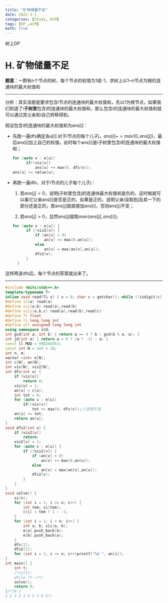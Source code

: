 ```yaml
---
title: "矿物储量不足"
date: 2022-3-1
categories: [Study, ACM]
tags: [DP ,ACM]
math: true
---
```


树上DP

<!-- more -->

# H. 矿物储量不足 

**题意**：一颗有n个节点的树，每个节点的权值为1或-1，求树上以1~n节点为根的连通块的最大权值和

***

分析：其实该题是要求包含i节点的连通块的最大权值和，先以1为根节点，如果我们知道了i**子树里**包含i的连通块的最大权值和，那么包含i的连通块的最大权值和就可以通过其父亲和i自己转移得到。

假设包含i的连通块的最大权值和为ans[i]：

* 先跑一遍dfs确定各a[i]:对于i节点的每个儿子j，$ans[i]+=max\{0,ans[j]\}$，最后ans[i]加上自己的权值。此时每个ans[i]是i子树里包含i的连通块的最大权值和；

  ~~~c++
  for (auto v : e[u]) 
  		if(!vis[v])
  			ans[u] += max(0, dfs(v));
  ans[u] += value[u];
  ~~~

* 再跑一遍dfs，对于i节点的儿子每个儿子j：

  1. 若$ans[j]<0$，说明j子树里包含j的连通块最大权值和是负的，这时候就可以看它父亲ans[i]是否是正的，如果是正的，说明父亲i没取到j及其一下的部分还是正的，那ans[j]就直接加ans[i]，否则ans[j]不变；

  2. 若$ans[j]>0$，显然ans[j]就取$max\{ans[j],ans[i]\}$;

  ~~~c++
  for (auto v : e[u]) {
  		if (!vis2[v]) {
  			if (an[v] < 0)
  				an[v] += max(0,an[u]);
  			else
  				an[v] = max(an[v],an[u]);
  			dfs2(v);
  		}
  	}
  ~~~

这样两波dfs后，每个节点的答案就出来了。

***

```c++
#include <bits/stdc++.h>
template<typename T>
inline void read(T& x) { x = 0; char c = getchar(); while (!isdigit(c))c = getchar(); while (isdigit(c)) { x = x * 10 + c - '0'; c = getchar(); } }
#define si(a) read(a)
#define sii(a,b) read(a),read(b)
#define siii(a,b,c) read(a),read(b),read(c)
#define fl float
#define ll long long int
#define ull unsigned long long int
using namespace std;
int gcd(int a, int b) { return a == 0 ? b : gcd(b % a, a); }
int jd(int a) { return a < 0 ? (a * -1) : a; }
const ll MOD = 998244353;
const int N = 2e5 + 10;
int n, m;
vector <int> e[N];
int c[N], an[N];
int vis[N], vis2[N];
int dfs(int u) {
	if (vis[u])
		return 0;
	vis[u] = 1;
	an[u] = c[u];
	int tot = 0;
	for (auto v : e[u]) 
		if(!vis[v])
			tot += max(0, dfs(v));//选或不选
	an[u] += tot;
	return an[u];
}
void dfs2(int u) {
	if (vis2[u])
		return;
	vis2[u] = 1;
	for (auto v : e[u]) {
		if (!vis2[v]) {
			if (an[v] < 0)
				an[v] += max(0,an[u]);
			else
				an[v] = max(an[v],an[u]);
			dfs2(v);
		}
	}
}
void solve() {
	si(n);
	for (int i = 1; i <= n; i++) {
		int tem; si(tem);
		c[i] = tem ? 1 : -1;
	}
	for (int i = 1; i < n; i++) {
		int a, b; sii(a, b);
		e[a].push_back(b);
		e[b].push_back(a);
	}
	dfs(1);
	dfs2(1);
	for (int i = 1; i <= n; i++)printf("%d ", an[i]);
}
int main() {
	int t;
	/*si(t);
	while (t--)*/
	solve();
	return 0;
}/*10 2
1 2 3 3 3 4 5 3 4 5*/

```

